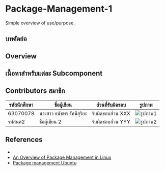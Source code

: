 # Package-Management-1

Simple overview of use/purpose.
## บทคัดย่อ

## Overview

## เนื้อหาสำหรับแต่ละ Subcomponent

## Contributors สมาชิก 

| รหัสนักศึกษา    | ชื่อผู้เขียน     | ส่วนที่รับผิดชอบ  | รูปภาพ |
|------------|---------------|------------------|---------|
| 63070078   | นางสาว ธนัชพร รัศมีสุริยะ  | รับผิดชอบส่วน XXX | ![รูปภาพ1](link-to-image1) |
| รหัสนศ2   | ชื่อผู้เขียน 2  | รับผิดชอบส่วน YYY | ![รูปภาพ2](link-to-image2) |


## References

* []()
* [An Overview of Package Management in Linux](https://www.linode.com/docs/guides/linux-package-management-overview/)
* [Package management Ubuntu](https://ubuntu.com/server/docs/package-management)

